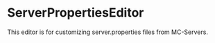 ServerPropertiesEditor
======================

This editor is for customizing server.properties files from MC-Servers.
